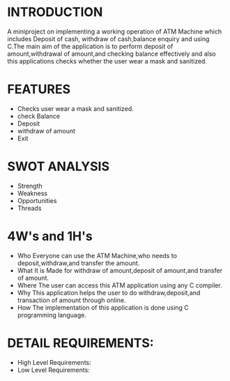 # INTRODUCTION
A miniproject on implementing a working operation of ATM Machine which includes Deposit of cash, withdraw of cash,balance enquiry and using C.The main aim of the application is to perform deposit of amount,withdrawal of amount,and checking balance effectively and also this applications checks whether the user wear a mask and sanitized. 
# FEATURES
- Checks user wear a mask and sanitized.
- check Balance
- Deposit
- withdraw of amount
- Exit
# SWOT ANALYSIS
- Strength
- Weakness
- Opportunities
- Threads
# 4W's and 1H's
- Who
  Everyone can use the ATM Machine,who needs to deposit,withdraw,and transfer the amount.
- What
  It is Made for withdraw of amount,deposit of amount,and transfer of amount.
- Where
  The user can access this ATM application using any C compiler.
- Why
  This application helps the user to do withdraw,deposit,and transaction of amount through online.
- How
  The implementation of this application is done using C programming language.
# DETAIL REQUIREMENTS:
- High Level Requirements:
- Low Level Requirements:
